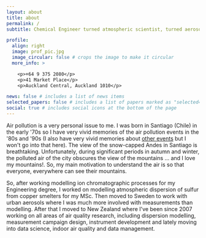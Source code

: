 ```yaml
---
layout: about
title: about
permalink: /
subtitle: Chemical Engineer turned atmospheric scientist, turned aerosol scientist.

profile:
  align: right
  image: prof_pic.jpg
  image_circular: false # crops the image to make it circular
  more_info: >

    <p>+64 9 375 2080</p>
    <p>41 Market Place</p>
    <p>Auckland Central, Auckland 1010</p>

news: false # includes a list of news items
selected_papers: false # includes a list of papers marked as "selected={true}"
social: true # includes social icons at the bottom of the page
---
```


Air pollution is a very personal issue to me. I was born in Santiago (Chile) in the early '70s so I have very vivid memories of the air pollution events in the '80s and '90s (I also have very vivid memories about [other events](https://en.wikipedia.org/wiki/Military_dictatorship_of_Chile) but I won't go into that here). The view of the snow-capped Andes in Santiago is breathtaking. Unfortunately, during significant periods in autumn and winter, the polluted air of the city obscures the view of the mountains ... and I love my mountains!. So, my main motivation to understand the air is so that everyone, everywhere can see their mountains.

So, after working modelling ion chromatographic processes for my Engineering degree, I worked on modelling atmospheric dispersion of sulfur from copper smelters for my MSc. Then moved to Sweden to work with urban aerosols where I was much more involved with measurements than modelling. After that I moved to New Zealand where I've been since 2007 working on all areas of air quality research, including dispersion modelling, measurement campaign design, instrument development and lately moving into data science, indoor air quality and data management.
